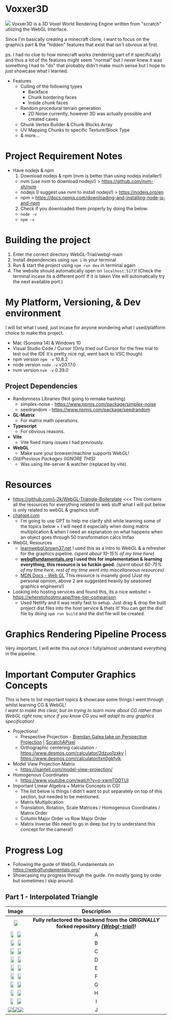 # Voxxer3D
<img src="readme-images/Screenshot_5.png">
Voxxer3D is a 3D Voxel World Rendering Engine written from "scratch" utilizing the WebGL Interface.  

Since I'm basically creating a minecraft clone, I want to focus on the graphics part & the "hidden" features that exist that isn't obvious at first.

ps. I had no clue to how minecraft works (rendering part of it specifically) and thus a lot of the features might seem "normal" but I never knew it was something I had to "do" that probably didn't make much sense but I hope to just showcase what I learned.

- Features
  - Culling of the following types
    - Backface
    - Chunk bordering faces
    - Inside chunk faces
  - Random procedural terrain generation
    - 2D Noise currently, however 3D was actually possible and created caves
  - Chunk Vertex Builder & Chunk Blocks Array
  - UV Mapping Chunks to specific Texture/Block Type
  - & more...

# Project Requirement Notes
- Have nodejs & npm
  1. Download nodejs & npm (nvm is better than using nodejs installer!)
    - nvm (use nvm to download nodejs!) > https://github.com/nvm-sh/nvm
    - nodejs (I suggest use nvm to install nodejs!) > https://nodejs.org/en
    - npm > https://docs.npmjs.com/downloading-and-installing-node-js-and-npm
  2. Check if you downloaded them properly by doing the below:
    - ```node -v```
    - ```npm -v```

# Building the project
1. Enter the correct directory WebGL-Trial/webgl-main
2. Install dependencies using ```npm i``` in your terminal
3. Run & start the project using ```npm run dev``` in terminal again
4. The website should automatically open on ```localhost:5173```! (Check the terminal incase its a different port! If it is taken Vite will automatically try the next available port.)

# My Platform, Versioning, & Dev environment
I will list what I used, just incase for anyone wondering what I used/platform choice to make this project.
- Mac (Sonoma 14) & Windows 10
- Visual Studio Code / Cursor (Only tried out Cursor for the free trial to test out the IDE it's pretty nice ngl, went back to VSC though)
- npm version ```npm -v```  10.8.2
- node version ```node -v``` v20.17.0
- nvm version ```nvm -v``` 0.39.0

## Project Dependencies
  - Randomness Libraries (Not going to remake hashing)
    - simplex-noise - https://www.npmjs.com/package/simplex-noise
    - seedrandom - https://www.npmjs.com/package/seedrandom
  - **GL-Matrix**
    - For matrix math operations.
  - **Typescript**
    - For obvious reasons.  
  - **Vite**
    - Vite fixed many issues I had previously.
  - **WebGL**
    - Make sure your browser/machine supports WebGL! 
  - *Old/Previous Packages (IGNORE THIS)*
    - Was using lite-server & watcher (replaced by vite).

# Resources
- https://github.com/j-2k/WebGL-Triangle-Boilerplate <<< This contains all the resources for everything related to web stuff what I will put below is only related to webGL & graphics stuff
- [chatgpt.com](https://chatgpt.com/)
  - I'm going to use GPT to help me clarify shit while learning some of the topics below + I will need it especially when doing matrix multiplication & when I need an explanation on what happens when an object goes through 50 transformation calcs lmfao
- WebGL Resources
  - [learnwebgl.brown37.net](https://learnwebgl.brown37.net/rendering/introduction.html) I used this as a intro to WebGL & a refresher for the graphics pipeline. *(spent about 10-15% of my time here)*
  - **[webglfundamentals.org](https://webglfundamentals.org/) I used this for implementation & learning everything, this resource is so fuckin good.** *(spent about 60-75% of my time here, rest of my time went into miscellaneous resources)*
  - [MDN Docs - Web GL](https://developer.mozilla.org/en-US/docs/Web/API/WebGL_API/Tutorial/Getting_started_with_WebGL) This resource is insanely good (Just my personal opinion, above 2 are suggested heavily by seasoned graphics engineers!)
- Looking into hosting services and found this, its a nice website! > https://wheretohostmy.app/free-tier-comparison
    - Used Netlify and it was really fast to setup. Just drag & drop the built project dist files into the host service & thats it! You can get the dist file by doing ```npm run build``` and the dist file will be created.


# Graphics Rendering Pipeline Process
Very important, I will write this out once I fully/almost understand everything in the pipeline.

# Important Computer Graphics Concepts
This is here to list important topics & showcase some things I went through whilst learning CG & WebGL!  
*I want to make this clear, but im trying to learn more about CG rather than WebGL right now, since if you know CG you will adapt to any graphics specification!*

- Projections!
  - Prespective Projection - [Brendan Galea take on Perspective Projection](https://www.youtube.com/watch?v=U0_ONQQ5ZNM&ab_channel=BrendanGalea) | [ScratchAPixel](https://www.scratchapixel.com/lessons/3d-basic-rendering/perspective-and-orthographic-projection-matrix/projection-matrix-introduction.html)
  - Orthographic centering calculation - https://www.desmos.com/calculator/2dzuo1zxky | https://www.desmos.com/calculator/txn0gkfylk
- Model View Projection Matrix
  - https://jsantell.com/model-view-projection/
- Homogenous Coordinates
  - https://www.youtube.com/watch?v=o-xwmTODTUI
- Important Linear Algebra + Matrix Concepts in CG!
  - The list below is things I didn't want to put separately on top of this section, but needed to be mentioned.
  - Matrix Multiplication
  - Translation, Rotation, Scale Matrices / Homogenous Coordinates / Matrix Order
  - Column Major Order vs Row Major Order
  - Matrix Inverse (No need to go in deep but try to understand this concept for the camera!)

# Progress Log
- Following the guide of WebGL Fundamentals on https://webglfundamentals.org/
- Showcasing my progress through the guide. I'm mostly going by order but sometimes I skip around.

## Part 1 - Interpolated Triangle
| Image      | Description |
| :---:        |    :---:   |
| <img src="readme-images/1-Hello-World-Interpolated.png" width=50%>   | **Fully refactored the backend from the *ORIGINALLY* forked repository *[(Webgl-trial)](https://github.com/j-2k/webgl-trial)*!** |
| <img src="readme-images/lerpedtris.png" width=43.3%><img width=50% src="readme-images/uvquadscaled.png"> | A |
| <img src="readme-images/hellyeah.gif" width=46%><img src="readme-images/RAAHCUBE.gif" width=45%>| B |
| <img src="readme-images/PRESP PROJ.gif" width=46%><img src="readme-images/camera+debug+multiplecubes.png" width=48%>| C |
| <img src="readme-images/Screenshot 2024-10-10 at 2.01.21 PM.png" width=46%><img src="readme-images/Screenshot 2024-10-10 at 2.39.16 PM.png" width=46%> | D |
| <img src="readme-images/Screenshot 2024-10-10 at 2.03.08 PM.png" width=46%><img src="readme-images/WHATSGIOINGON.gif" width=47.5%> | E |
| <img src="readme-images/Screenshot 2024-10-17 at 8.33.36 AM.png" width=47%><img src="readme-images/Oct-17-2024 09-02-34.gif" width=46%> | F |
| <img src="readme-images/Screenshot 2024-11-27 at 7.51.49 AM.png" width=47%><img src="readme-images/Screenshot 2024-12-04 at 1.31.11 PM.png" width=49.5%> | G |
| <img src="readme-images/Screenshot 2024-12-05 at 10.48.56 AM.png" width=43.5%><img src="readme-images/Screenshot 2024-12-11 at 2.15.55 PM.png" width=49.5%> | H |
| <img src="readme-images/Screenshot 2024-12-19 at 9.25.10 AM.png" width=42.5%><img src="readme-images/Screenshot 2024-12-12 at 2.06.35 PM.png" width=51.5%> | I |
| <img src="readme-images/Screenshot_4.png"><img src="readme-images/Screenshot_5.png"><img src="readme-images/combined.png"> | J |





